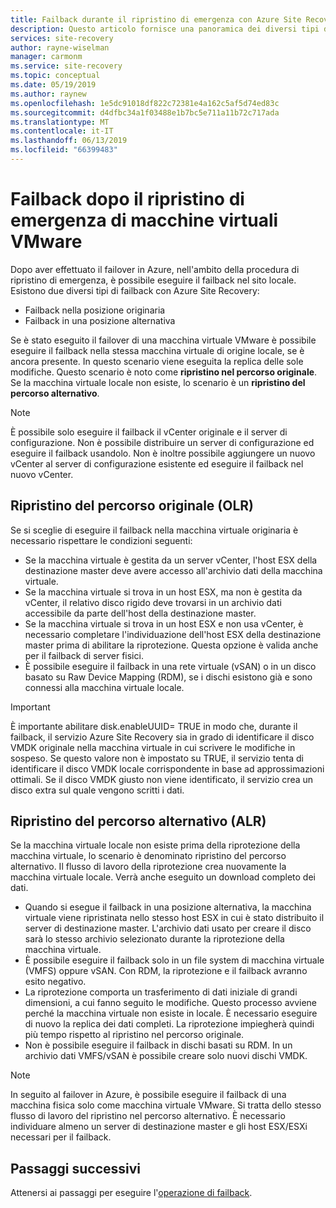 ```yaml
---
title: Failback durante il ripristino di emergenza con Azure Site Recovery | Microsoft Docs
description: Questo articolo fornisce una panoramica dei diversi tipi di failback e delle avvertenze da tenere in considerazione quando si esegue il failback in locale durante il ripristino di emergenza con il servizio Azure Site Recovery.
services: site-recovery
author: rayne-wiselman
manager: carmonm
ms.service: site-recovery
ms.topic: conceptual
ms.date: 05/19/2019
ms.author: raynew
ms.openlocfilehash: 1e5dc91018df822c72381e4a162c5af5d74ed83c
ms.sourcegitcommit: d4dfbc34a1f03488e1b7bc5e711a11b72c717ada
ms.translationtype: MT
ms.contentlocale: it-IT
ms.lasthandoff: 06/13/2019
ms.locfileid: "66399483"
---
```

# <a name="failback-after-disaster-recovery-of-vmware-vms"></a>Failback dopo il ripristino di emergenza di macchine virtuali VMware

Dopo aver effettuato il failover in Azure, nell'ambito della procedura di ripristino di emergenza, è possibile eseguire il failback nel sito locale. Esistono due diversi tipi di failback con Azure Site Recovery: 

- Failback nella posizione originaria 
- Failback in una posizione alternativa

Se è stato eseguito il failover di una macchina virtuale VMware è possibile eseguire il failback nella stessa macchina virtuale di origine locale, se è ancora presente. In questo scenario viene eseguita la replica delle sole modifiche. Questo scenario è noto come **ripristino nel percorso originale**. Se la macchina virtuale locale non esiste, lo scenario è un **ripristino del percorso alternativo**.

> [!NOTE]
> È possibile solo eseguire il failback il vCenter originale e il server di configurazione. Non è possibile distribuire un server di configurazione ed eseguire il failback usandolo. Non è inoltre possibile aggiungere un nuovo vCenter al server di configurazione esistente ed eseguire il failback nel nuovo vCenter.

## <a name="original-location-recovery-olr"></a>Ripristino del percorso originale (OLR)
Se si sceglie di eseguire il failback nella macchina virtuale originaria è necessario rispettare le condizioni seguenti:

* Se la macchina virtuale è gestita da un server vCenter, l'host ESX della destinazione master deve avere accesso all'archivio dati della macchina virtuale.
* Se la macchina virtuale si trova in un host ESX, ma non è gestita da vCenter, il relativo disco rigido deve trovarsi in un archivio dati accessibile da parte dell'host della destinazione master.
* Se la macchina virtuale si trova in un host ESX e non usa vCenter, è necessario completare l'individuazione dell'host ESX della destinazione master prima di abilitare la riprotezione. Questa opzione è valida anche per il failback di server fisici.
* È possibile eseguire il failback in una rete virtuale (vSAN) o in un disco basato su Raw Device Mapping (RDM), se i dischi esistono già e sono connessi alla macchina virtuale locale.

> [!IMPORTANT]
> È importante abilitare disk.enableUUID= TRUE in modo che, durante il failback, il servizio Azure Site Recovery sia in grado di identificare il disco VMDK originale nella macchina virtuale in cui scrivere le modifiche in sospeso. Se questo valore non è impostato su TRUE, il servizio tenta di identificare il disco VMDK locale corrispondente in base ad approssimazioni ottimali. Se il disco VMDK giusto non viene identificato, il servizio crea un disco extra sul quale vengono scritti i dati.

## <a name="alternate-location-recovery-alr"></a>Ripristino del percorso alternativo (ALR)
Se la macchina virtuale locale non esiste prima della riprotezione della macchina virtuale, lo scenario è denominato ripristino del percorso alternativo. Il flusso di lavoro della riprotezione crea nuovamente la macchina virtuale locale. Verrà anche eseguito un download completo dei dati.

* Quando si esegue il failback in una posizione alternativa, la macchina virtuale viene ripristinata nello stesso host ESX in cui è stato distribuito il server di destinazione master. L'archivio dati usato per creare il disco sarà lo stesso archivio selezionato durante la riprotezione della macchina virtuale.
* È possibile eseguire il failback solo in un file system di macchina virtuale (VMFS) oppure vSAN. Con RDM, la riprotezione e il failback avranno esito negativo.
* La riprotezione comporta un trasferimento di dati iniziale di grandi dimensioni, a cui fanno seguito le modifiche. Questo processo avviene perché la macchina virtuale non esiste in locale. È necessario eseguire di nuovo la replica dei dati completi. La riprotezione impiegherà quindi più tempo rispetto al ripristino nel percorso originale.
* Non è possibile eseguire il failback in dischi basati su RDM. In un archivio dati VMFS/vSAN è possibile creare solo nuovi dischi VMDK.

> [!NOTE]
> In seguito al failover in Azure, è possibile eseguire il failback di una macchina fisica solo come macchina virtuale VMware. Si tratta dello stesso flusso di lavoro del ripristino nel percorso alternativo. È necessario individuare almeno un server di destinazione master e gli host ESX/ESXi necessari per il failback.

## <a name="next-steps"></a>Passaggi successivi

Attenersi ai passaggi per eseguire l'[operazione di failback](vmware-azure-failback.md).

